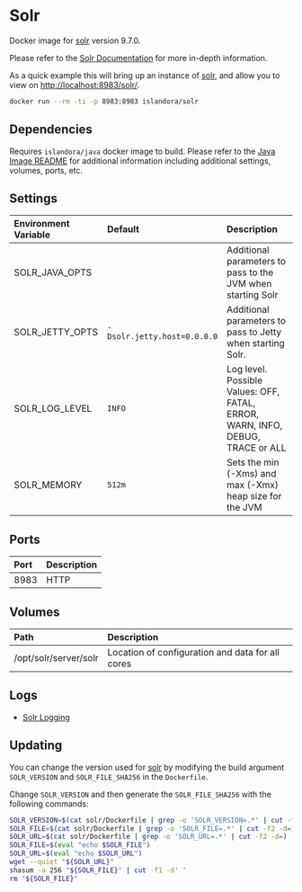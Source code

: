 # Solr

Docker image for [solr] version 9.7.0.

Please refer to the [Solr Documentation] for more in-depth information.

As a quick example this will bring up an instance of [solr], and allow you
to view on <http://localhost:8983/solr/>.

```bash
docker run --rm -ti -p 8983:8983 islandora/solr
```

## Dependencies

Requires `islandora/java` docker image to build. Please refer to the
[Java Image README](../java/README.md) for additional information including
additional settings, volumes, ports, etc.

## Settings

| Environment Variable | Default                     | Description                                                                    |
| :------------------- | :-------------------------- | :----------------------------------------------------------------------------- |
| SOLR_JAVA_OPTS       |                             | Additional parameters to pass to the JVM when starting Solr                    |
| SOLR_JETTY_OPTS      | `-Dsolr.jetty.host=0.0.0.0` | Additional parameters to pass to Jetty when starting Solr.                     |
| SOLR_LOG_LEVEL       | `INFO`                      | Log level. Possible Values: OFF, FATAL, ERROR, WARN, INFO, DEBUG, TRACE or ALL |
| SOLR_MEMORY          | `512m`                      | Sets the min (-Xms) and max (-Xmx) heap size for the JVM                       |

## Ports

| Port | Description |
| :--- | :---------- |
| 8983 | HTTP        |

## Volumes

| Path                  | Description                                      |
| :-------------------- | :----------------------------------------------- |
| /opt/solr/server/solr | Location of configuration and data for all cores |

## Logs

- [Solr Logging]

## Updating

You can change the version used for [solr] by modifying the build argument
`SOLR_VERSION` and `SOLR_FILE_SHA256` in the `Dockerfile`.

Change `SOLR_VERSION` and then generate the `SOLR_FILE_SHA256` with the following
commands:

```bash
SOLR_VERSION=$(cat solr/Dockerfile | grep -o 'SOLR_VERSION=.*' | cut -f2 -d=)
SOLR_FILE=$(cat solr/Dockerfile | grep -o 'SOLR_FILE=.*' | cut -f2 -d=)
SOLR_URL=$(cat solr/Dockerfile | grep -o 'SOLR_URL=.*' | cut -f2 -d=)
SOLR_FILE=$(eval "echo $SOLR_FILE")
SOLR_URL=$(eval "echo $SOLR_URL")
wget --quiet "${SOLR_URL}"
shasum -a 256 "${SOLR_FILE}" | cut -f1 -d' '
rm "${SOLR_FILE}"
```

[Solr Documentation]: https://lucene.apache.org/solr/guide/7_1/
[Solr Logging]: https://lucene.apache.org/solr/guide/7_1/configuring-logging.html
[solr]: https://lucene.apache.org/solr/
